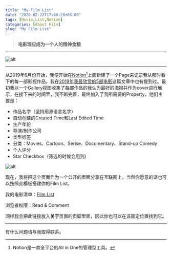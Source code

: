```yaml
---
title: "My Film List"
date: "2020-02-22T17:00:28+08:00"
tags: [Movie,List,Notion]
categories: [About Film]
slug: "My Film List"
---
```


> **电影理应成为一个人的精神食粮**

<!--more-->

---

![alt](https://dawnblog-1300625500.cos.ap-guangzhou.myqcloud.com/images/20200222174431.jpg "Unsplash@ewitsoe")

---

从2019年6月份开始，我便开始在[Notion](https://www.notion.so/product)[^1]上面新建了一个Page来记录我从那时看下的每一部影视作品，我在[2019年我最欣赏的5部电影](https://sailordawner.top/posts/5-movies-i-like-most-in-2019/)这篇文章中也有提到过。最初我以一个Gallery视图收集了每部作品的我认为最好的海报并作为cover进行展示，在接下来的时间里，我不断完善，最终加入了我所需要的Property，他们主要是：

[^1]: Notion是一款全平台的All in One的管理型工具。

- 作品名字（坚持用源语言名字）
- 自动创建的Created Time和Last Edited Time
- 生产年份
- 导演/制作公司
- 类型标签
- 分类：Movies、Cartoon、Serise、Documentary、Stand-up Comedy
- 个人评分
- Star Checkbox（筛选的时候会用到）

![alt](https://dawnblog-1300625500.cos.ap-guangzhou.myqcloud.com/images/20200222190628.jpg "Film List")

现在，我将把这个页面作为一个公开的页面分享在互联网上，当然你愿意的话也可以按照此模板搭建你的Film List。

我的电影清单：[Film List](https://www.notion.so/dawner/a56e04ba801344778e1293b2a4161c30?v=af98cf32a04b47fbbddffb41a3e11881)

浏览者权限：Read & Comment

同样我会把此链接放入**关于**页面的页脚里面，因此你也可以在该固定位置找到它。

---

有什么问题请与我取得联系。